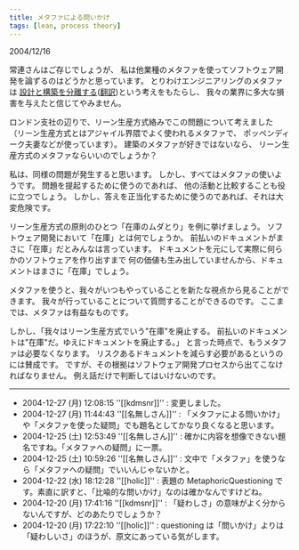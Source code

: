 ```yaml
---
title: メタファによる問いかけ
tags: [lean, process theory]
---
```


2004/12/16

常連さんはご存じでしょうが、
私は他業種のメタファを使ってソフトウェア開発を論ずるのはどうかと思っています。
とりわけエンジニアリングのメタファは
[設計と構築を分離する](http://martinfowler.com/articles/newMethodology.html)([翻訳](http://www007.upp.so-net.ne.jp/kengai/fowler/newMethodology_j.html))という考えをもたらし、
我々の業界に多大な損害を与えたと信じてやみません。



ロンドン支社の辺りで、リーン生産方式絡みでこの問題について考えました
（リーン生産方式とはアジャイル界隈でよく使われるメタファで、
ポッペンディーク夫妻などが使っています）。
建築のメタファが好きではないなら、
リーン生産方式のメタファならいいのでしょうか？



私は、同様の問題が発生すると思います。
しかし、すべてはメタファの使いようです。
問題を提起するために使うのであれば、
他の活動と比較することも役に立つでしょう。
しかし、答えを正当化するために使うのであれば、それは大変危険です。



リーン生産方式の原則のひとつ「在庫のムダとり」を例に挙げましょう。
ソフトウェア開発において「在庫」とは何でしょうか。
前払いのドキュメントがまさに「在庫」だとみんなは言っています。
ドキュメントを元にして実際に何らかのソフトウェアを作り出すまで
何の価値も生み出していませんから、ドキュメントはまさに「在庫」でしょう。



メタファを使うと、我々がいつもやっていることを新たな視点から見ることができます。
我々が行っていることについて質問することができるのです。
ここまでは、メタファは有益なものです。



しかし、「我々はリーン生産方式でいう"在庫"を廃止する。
前払いのドキュメントは"在庫"だ。ゆえにドキュメントを廃止する。」
と言った時点で、もうメタファは必要なくなります。
リスクあるドキュメントを減らす必要があるというのには賛成です。
ですが、その根拠はソフトウェア開発プロセスから出てこなければなりません。
例え話だけで判断してはいけないのです。

---

* 2004-12-27 (月) 12:08:15 ''[[kdmsnr]]'' : 変更しました。
* 2004-12-27 (月) 11:44:43 ''[[名無しさん]]'' : 「メタファによる問いかけ」や「メタファを使った疑問」でも題名としてかなり良くなると思います。
* 2004-12-25 (土) 12:53:49 ''[[名無しさん]]'' : 確かに内容を想像できない題名ですね。「メタファへの疑問」に一票。
* 2004-12-25 (土) 10:59:26 ''[[名無しさん]]'' : 文中で「メタファ」を使うなら「メタファへの疑問」でいいんじゃないかと。
* 2004-12-22 (水) 18:12:28 ''[[holic]]'' : 表題の MetaphoricQuestioning です。素直に訳すと、「比喩的な問いかけ」なのは確かなんですけどね。
* 2004-12-20 (月) 17:41:16 ''[[kdmsnr]]'' : 「疑わしさ」の意味がよく分からないんですが、どのあたりでしょうか？
* 2004-12-20 (月) 17:22:10 ''[[holic]]'' : questioning は「問いかけ」よりは「疑わしいさ」のほうが、原文にあっている気がします。
